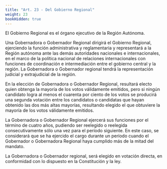 ```yaml
---
title: "Art. 23 - Del Gobierno Regional"
weight: 23
bookHidden: true
---
```

El Gobierno Regional es el órgano ejecutivo de la Región Autónoma.

Una Gobernadora o Gobernador Regional dirigirá el Gobierno Regional, ejerciendo la función administrativa y reglamentaria y representará a la Región autónoma ante las demás autoridades nacionales e internacionales, en el marco de la política nacional
de relaciones internacionales con funciones de coordinación e intermediación entre el gobierno central y la región. La Gobernadora o Gobernador regional tendrá la representación judicial y extrajudicial de la región.

En la elección de Gobernadora o Gobernador Regional, resultará electo quien obtenga la mayoría de los votos válidamente emitidos, pero si ningún candidato logra al menos el cuarenta por ciento de los votos se producirá una segunda votación entre los candidatos o candidatas que hayan obtenido las dos más altas mayorías, resultando elegido el que obtuviere la mayoría de los votos válidamente emitidos.

La Gobernadora o Gobernador Regional ejercerá sus funciones por el término de cuatro años, pudiendo ser reelegido o reelegida consecutivamente sólo una vez para el período siguiente. En este caso, se considerará que se ha ejercido el cargo durante un período cuando el Gobernador o Gobernadora Regional haya cumplido más de la mitad del mandato.

La Gobernadora o Gobernador regional, será elegido en votación directa, en conformidad con lo dispuesto en la Constitución y la ley.